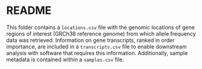 # README

This folder contains a `locations.csv` file with the genomic locations of gene regions of interest (GRCh38 reference genome) from which allele frequency data was retrieved. Information on gene transcripts, ranked in order importance, are included in a `transcripts.csv` file to enable downstream analysis with software that requires this information. Additionally, sample metadata is contained within a `samples.csv` file.